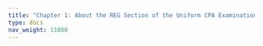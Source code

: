 ```yaml
---
title: "Chapter 1: About the REG Section of the Uniform CPA Examination"
type: docs
nav_weight: 11000
---
```

